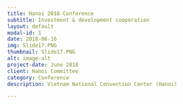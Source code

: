 ```yaml
---
title: Hanoi 2018 Conference
subtitle: Investment & development cooperation  
layout: default
modal-id: 1
date: 2018-06-16
img: Slide17.PNG
thumbnail: Slide17.PNG
alt: image-alt
project-date: June 2018
client: Hanoi Committee
category: Conference
description: Vietnam National Convention Center (Hanoi)

---
```

